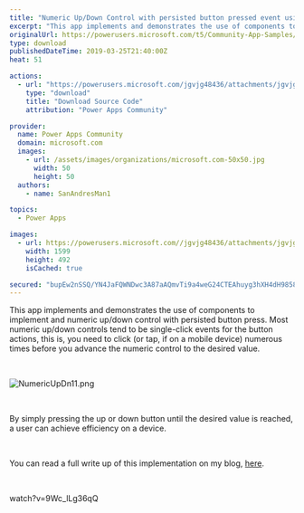 ```yaml
---
title: "Numeric Up/Down Control with persisted button pressed event using Components"
excerpt: "This app implements and demonstrates the use of components to implement and numeric up/down control with persisted button press. Most numeric up/down"
originalUrl: https://powerusers.microsoft.com/t5/Community-App-Samples/Numeric-Up-Down-Control-with-persisted-button-pressed-event/td-p/257237
type: download
publishedDateTime: 2019-03-25T21:40:00Z
heat: 51

actions:
  - url: "https://powerusers.microsoft.com/jgvjg48436/attachments/jgvjg48436/AppFeedbackGallery/139/2/NumericUpDown%20-%20App%20and%20Component.msapp"
    type: "download"
    title: "Download Source Code"
    attribution: "Power Apps Community"

provider:
  name: Power Apps Community
  domain: microsoft.com
  images:
    - url: /assets/images/organizations/microsoft.com-50x50.jpg
      width: 50
      height: 50
  authors:
    - name: SanAndresMan1

topics:
  - Power Apps

images:
  - url: https://powerusers.microsoft.com//jgvjg48436/attachments/jgvjg48436/AppFeedbackGallery/139/1/NumericUpDn11.png
    width: 1599
    height: 492
    isCached: true

secured: "bupEw2nSSQ/YN4JaFQWNDwc3A87aAQmvTi9a4weG24CTEAhuyg3hXH4dH9858zKIvLOlayiOrxiHCcu/7tmE/26pB9LPs7hnczzLriRy4MLtpd52SSrM9Dv+yzK1vJneOCVE+SV0zqf4JH6db1XUQBKPAH/ioA+m4biOAdqTlyV6iD7nU4B6xZOo6BWJ6KfADLXDIEfG09V6y1hsUuxMttJmLkHw0Oiq/g+Fohx0yDp9ea481OeKTHUy4fowyCAr0gSC1NXNhIg/pnVMS61xaUi1OKPtQ+JpjUozPKGoTM44IvqFIhnpKtwLjGPXRHcOKQ7VcpI5Ola189/eyrz6lZZmrwMpD4dZaWe4VvpY4MeTJUtx4DykniQ1DL71zw3+I+bRY1wwWMjeYMtZwOiBiEmeBnbZI9K0T3pG4UnG5RoyzIdbMuf+vBLG+deL1MWq;0LgOENZw9k+LZed1p0rK7g=="
---
```

<p>This app implements and demonstrates the use of components to implement and numeric up/down control with persisted button press. Most numeric up/down controls tend to be single-click events for the button actions, this is, you need to click (or tap, if on a mobile device) numerous times before you advance the numeric control to the desired value.</p><p>&nbsp;</p><p><span class="lia-inline-image-display-wrapper lia-image-align-inline" image-alt="NumericUpDn11.png" style="width: 999px;"><img src="https://powerusers.microsoft.com/t5/image/serverpage/image-id/58129i1E1F7D22BEC8015D/image-size/large?v=1.0&amp;px=999" title="NumericUpDn11.png" alt="NumericUpDn11.png" li-image-url="https://powerusers.microsoft.com/t5/image/serverpage/image-id/58129i1E1F7D22BEC8015D?v=1.0" li-image-display-id="'58129i1E1F7D22BEC8015D'" li-message-uid="'257237'" li-messages-message-image="true" li-bindable="" class="lia-media-image" tabindex="0" li-bypass-lightbox-when-linked="true" li-use-hover-links="false"></span></p><p>&nbsp;</p><p>By simply pressing the up or down button until the desired value is reached, a user can achieve efficiency on a device.&nbsp;</p><p>&nbsp;</p><p>You can read a full write up of this implementation on my blog, <a title="PowerApps Numeric Up/Down Control" href="https://dynamicsgpblogster.blogspot.com/2019/03/powerapps-numeric-updown-control-with.html" target="_blank" rel="noopener nofollow noopener noreferrer">here</a>.</p><p>&nbsp;</p><p><span class="videoUrl">watch?v=9Wc_lLg36qQ</span></p>

